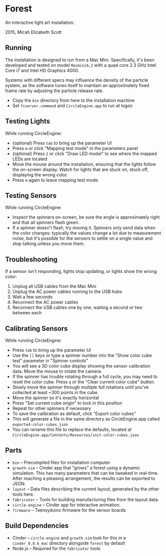 Forest
======

An interactive light art installation.

2015, Micah Elizabeth Scott


Running
-------

The installation is designed to run from a Mac Mini. Specifically, it's been developed and tested on model `Macmini6,2` with a quad core 2.3 GHz Intel Core i7 and Intel HD Graphics 4000.

Systems with different specs may influence the density of the particle system, as the software tunes itself to maintain an approximately fixed frame rate by adjusting the particle release rate.

* Copy the `bin` directory from here to the installation machine
* Set `fcserver.command` and `CircleEngine.app` to run at logon

Testing Lights
--------------

While running CircleEngine:

* (optional) Press `tab` to bring up the parameter UI
* Press `m` or click "Mapping test mode" in the parameters panel
* (optional) Press `2` or click "Draw LED model" to see where the mapped LEDs are located
* Move the mouse around the installation, ensuring that the lights follow the on-screen display. Watch for lights that are stuck on, stuck off, displaying the wrong color.
* Press `m` again to leave mapping test mode.

Testing Sensors
---------------

While running CircleEngine:

* Inspect the spinners on-screen, be sure the angle is approximately right and that all spinners flash green.
* If a spinner doesn't flash, try moving it. Spinners only send data when the color changes: typically the values change a lot due to measurement noise, but it's possible for the sensors to settle on a single value and stop talking unless you move them.

Troubleshooting
---------------

If a sensor isn't responding, lights stop updating, or lights show the wrong color:

1. Unplug all USB cables from the Mac Mini
2. Unplug the AC power cables running to the USB hubs
3. Wait a few seconds
4. Reconnect the AC power cables
5. Reconnect the USB cables one by one, waiting a second or two between each

Calibrating Sensors
-------------------

While running CircleEngine:

* Press `tab` to bring up the parameter UI
* Use the `[]` keys or type a spinner number into the "Show color cube test" parameter in "Spinner controls"
* You will see a 3D color cube display showing the sensor calibration data. Move the mouse to rotate the camera.
* If the spinner has trouble rotating through a full cycle, you may need to reset the color cube. Press `q` or the "Clear current color cube" button.
* Slowly move the spinner through multiple full rotations until you've collected at least ~300 points in the cube.
* Move the spinner so it's exactly horizontal
* Press "Set current cube origin" to lock in this position
* Repeat for other spinners if necessary
* To save the calibration as default, click "Export color cubes"
* This will generate a file in the same directory as CircleEngine.app called `exported-color-cubes.json`
* You can rename this file to replace the defaults, located at `CircleEngine.app/Contents/Resources/init-color-cubes.json`

Parts
-----

* `bin` – Precompiled files for installation computer
* `growth-sim` – Cinder app that "grows" a forest using a dynamic simulation. This has many parameters that can be tweaked in real-time. After reaching a pleasing arrangement, the results can be exported to JSON.
* `layout` – Data files describing the current layout, generated by the other tools here.
* `fabricator` – Tools for building manufacturing files from the layout data.
* `circle-engine` – Cinder app for interactive animation.
* `firmware` – Teensyduino firmware for the sensor boards

Build Dependencies
------------------

* Cinder – `circle-engine` and `growth-sim` look for this in a `cinder_0.8.6_mac` directory alongside `forest` by default
* Node.js – Required for the `fabricator` tools
